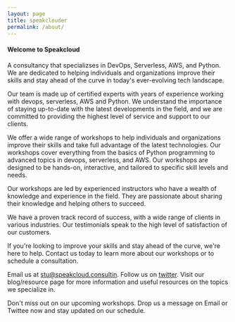 ```yaml
---
layout: page
title: speakclouder
permalink: /about/
---
```


#### Welcome to Speakcloud

A consultancy that specializses in DevOps, Serverless, AWS, and Python. We are dedicated to helping individuals and organizations improve their skills and stay ahead of the curve in today's ever-evolving tech landscape.

Our team is made up of certified experts with years of experience working with devops, serverless, AWS and Python. We understand the importance of staying up-to-date with the latest developments in the field, and we are committed to providing the highest level of service and support to our clients.

We offer a wide range of workshops to help individuals and organizations improve their skills and take full advantage of the latest technologies. Our workshops cover everything from the basics of Python programming to advanced topics in devops, serverless, and AWS. Our workshops are designed to be hands-on, interactive, and tailored to specific skill levels and needs.

Our workshops are led by experienced instructors who have a wealth of knowledge and experience in the field. They are passionate about sharing their knowledge and helping others to succeed.

We have a proven track record of success, with a wide range of clients in various industries. Our testimonials speak to the high level of satisfaction of our customers.

If you're looking to improve your skills and stay ahead of the curve, we're here to help. Contact us today to learn more about our workshops or to schedule a consultation.

Email us at stu@speakcloud.consultin. Follow us on [twitter](https://twitter.com/speakclouder). Visit our blog/resource page for more information and useful resources on the topics we specialize in.

Don't miss out on our upcoming workshops. Drop us a message on Email or Twittee now and stay updated on our schedule.
